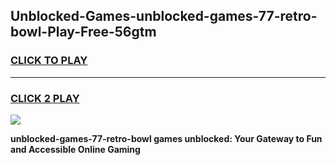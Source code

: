 
## Unblocked-Games-unblocked-games-77-retro-bowl-Play-Free-56gtm
<h3>
<a href="https://premium76.site?title=unblocked-games-77-retro-bowl&ref=17A">CLICK TO PLAY</a></h3>
<hr>

<h3>
<a href="https://premium76.site?title=unblocked-games-77-retro-bowl&ref=17A">CLICK 2 PLAY</a>
  
</h3>

<a href="https://premium76.site?title=unblocked-games-77-retro-bowl&ref=17A"><img src="https://clearcache.store/games.png"></a>


**unblocked-games-77-retro-bowl games unblocked: Your Gateway to Fun and Accessible Online Gaming**
